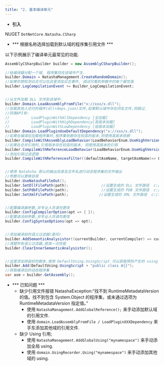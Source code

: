 ```yaml
---
title: "2. 基本编译单元"
---
```



- **引入**

NUGET `DotNetCore.Natasha.CSharp`


- *** 根据名称选择加载到默认域的程序集引用文件 ***

以下示例展示了编译单元最常见的功能.

```cs
AssemblyCSharpBuilder builder = new AssemblyCSharpBuilder();

//给编译器分配一个域, 程序集将在该域中产生.
builder.Domain = NatashaManagement.CreateRandomDomain();
//如果你想检测日志可以在这里添加日志事件, 调试可看到参数中的每个属性值
builder.LogCompilationEvent += Builder_LogCompilationEvent;


//从文件加载 DLL 文件到该域中.
builder.Domain.LoadAssemblyFromFile("x://xxx/x.dll");
//加载其他人交付的插件(dll+deps.json)文件,如果默认域中存在同名文件,则跳过.
//同类API有:
//          LoadPluginWithAllDependency [全加载]
//          LoadPluginWithHighDependency[高版本加载]
//          LoadPluginWithLowDependency [低版本加载]
builder.Domain.LoadPluginUseDefaultDependency("x://xxx/x.dll");
//如果在编译后加载程序集时,程序集依赖存在较高的版本,则使用高版本依赖
builder.CompileWithAssemblyLoadBehavior(LoadBehaviorEnum.UseHighVersion) 
//如果在合并引用时,引用版本存在较高的版本, 则使用高版本的引用           
builder.CompileWithReferenceLoadBehavior(LoadBehaviorEnum.UseHighVersion)
//添加引用过滤逻辑          
builder.CompileWithReferencesFilter((defaultAsmName, targetAsmName)=> LoadVersionResultEnum.UseDefault) 


//使用 Natahsha 默认的输出目录及文件名进行动态程序集的文件输出
//参数可以更换目录
builder.UseNatashaFileOut();
builder.SetDllFilePath(path);               //设置生成的 DLL 文件路径  c:/1.dll
builder.SetPdbFilePath(path);               //设置生成的 PDB 文件路径  c:/1.pdb
builder.SetXmlFilePath(path);              //设置生成的 XML 文件路径  c:/1.xml


//配置编译器参数,非专业人员请勿更改
builder.ConfigCompilerOption(opt => { });
//配置语法树参数,非专业人员请勿更改
builder.ConfigSyntaxOptions(opt => opt);


//添加编译前的语义过滤器(委托)
builder.AddSemanticAnalysistor((currentBuilder, currentCompiler) => currentCompiler);
//清楚所有语义过滤器,提高一点性能
builder.ClearInnerSemanticAnalysistor();


//这里添加拼装好的脚本,使用 DefaultUsing.UsingScript 可以获取预热产生的 using 代码.
builder.Add(DefaultUsing.UsingScript + "public class A{}");
//获取编译后的动态程序集
var asm = builder.GetAssembly();
```

- *** 已知问题 ***
  - 缺少引用文件报错 NatashaException:“找不到 RuntimeMetadataVersion 的值。找不到包含 System.Object 的程序集，或未通过选项为 RuntimeMetadataVersion 指定值。”  
    - 使用 `NatashaManagement.AddGlobalReference();` 来手动添加默认域的引用文件. 
    - 使用 `domain.LoadAssemblyFromFile / LoadPluginXXXDependency` 来手东添加其他域的引用文件.
  - 缺少 Using 引用;
    - 使用 `NatashaManagement.AddGlobalUsing("mynamespace")` 来手动添加全局 using.
    - 使用 `domain.UsingRecorder.Using("mynamespace")` 来手动添加其他域的 using.
